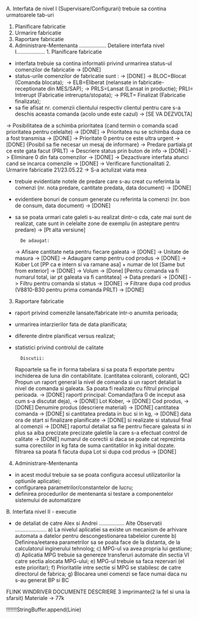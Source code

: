 A. Interfata de nivel I (Supervisare/Configurari) trebuie sa contina urmatoarele tab-uri
1. Planificare fabricatie
2. Urmarire fabricatie
3. Raportare fabricatie
4. Administrare-Mentenanta
.................. Detaliere interfata nivel I...................
1. Planificare fabricatie
- interfata trebuie sa contina informatii privind urmarirea status-ul comenzilor de fabricatie -> [DONE]
- status-urile comenzilor de fabricatie sunt : -> [DONE]
	-> BLOC=Blocat (Comanda blocata); 
	-> ELB=Eliberat (nelansate in fabricatie-receptionate din MES/SAP);
	-> PRLS=Lansat (Lansat in productie); PRLI= Intrerupt (Fabricatie intrerupta/stopata); 
	-> PRLT= Finalizat (Fabricatie finalizata);
- sa fie afisat nr. comenzii clientului respectiv clientul pentru care s-a deschis aceasta comanda (acolo unde este cazul) -> [SE VA DEZVOLTA]

-> Posibilitatea de a schimba prioritatea (cand termin o comanda scad prioritatea pentru celelalte) -> [DONE]
	-> Prioritatea nu se schimba dupa ce a fost transmisa -> [DONE]
	-> Prioritate 0 pentru ce este ultra urgent -> [DONE] {Posibil sa fie necesar un mesaj de informare}
	-> Predare partiala pt ce este gata facut (PRLT)
	-> Descriere status prin buton de info -> [DONE]
	-> Eliminare 0 din fata comenzilor -> [DONE]
	-> Dezactivare interfata atunci cand se incarca comenzile -> [DONE]
	-> Verificare functionalitati
2. Urmarire fabricatie
21/23.05.22 -> S-a actulizat viata mea
- trebuie evidentiate notele de predare care s-au creat cu referinta la comenzi (nr. nota predare, cantitate predata, data document) -> [DONE]
- evidentiere bonuri de consum generate cu referinta la comenzi (nr. bon de consum, data document) -> [DONE]
- sa se poata urmari cate galeti s-au realizat dintr-o cda, cate mai sunt de realizat, cate sunt in celelalte zone de exemplu (in asteptare pentru predare) -> [Pt alta versiune]

		De adaugat:
	-> Afisare cantitate neta pentru fiecare galeata -> [DONE]
	-> Unitate de masura -> [DONE]
	-> Adaugare camp pentru cod produs -> [DONE]
	-> Kober Lot [PP ca e intern si va ramane asa] + numar de lot [Same but from exterior] -> [DONE]
	-> Volum -> [Done] [Pentru comanda va fi numarul total, iar pt galeata va fi cantitatea]
	-> Data predarii -> [DONE]
	-> Filtru pentru comanda si status -> [DONE]
	-> Filtrare dupa cod produs (V8810-B30 pentru prima comanda PRLT) -> [DONE]
	
3. Raportare fabricatie
- raport privind comenzile lansate/fabricate intr-o anumita perioada;
- urmarirea intarzierilor fata de data planificata;
- diferente dintre planificat versus realizat;
- statistici privind controlul de calitate

		Discutii:
	Rapoartele sa fie in forma tabelara si sa poata fi exportate pentru inchiderea de luna din contabilitate. (cantitatea coloranti, coloranti, QC)
	Propun un raport general la nivel de comanda si un raport detaliat la nivel de comanda si galeata.
	Sa poata fi realizate cu filtrul principal perioada. -> [DONE]
	raportl principal: 
		Comanda(fara 0 de inceput asa cum s-a discutat deja), -> [DONE]
		Lot Kober, -> [DONE]
		Cod produs, -> [DONE]
		Denumire produs (descriere material) -> [DONE]
		cantitatea comanda -> [DONE]
		si cantitatea predata in buc si in kg, -> [DONE]
		data ora de start si finalizare planificate -> [DONE]
		si realizate si statusul final al comenzii -> [DONE]
	raportul detaliat sa fie pentru fiecare galeata si in plus sa aiba precizate
	precizate galetile la care s-a efectuat control de calitate -> [DONE]
	numarul de corectii si daca se poate cat reprezinta suma corectiilor in kg fata de suma cantitatilor in kg initial dozate.
	filtrarea sa poata fi facuta dupa Lot si dupa cod produs -> [DONE]
	

4. Administrare-Mentenanta
- in acest modul trebuie sa se poata configura accesul utilizatorilor la optiunile aplicatiei;
- configurarea parametrilor/constantelor de lucru;
- definirea procedurilor de mentenanta si testare a componentelor sistemului de automatizare

B. Interfata nivel II - executie
- de detaliat de catre Alex si Andrei
................. Alte Observatii .....................
a) La nivelul aplicatiei sa existe un mecanism de arhivare automata a datelor pentru descongestionarea tabelelor curente
b) Definirea/eetarea parametrilor sa se poata face de la distanta, de la calculatorul inginerului tehnolog;
c) MPG-ul va avea propria lui gestiune;
d) Aplicatia MPG trebuie sa genereze transferuri automate din sectia VI catre sectia alocata MPG-ului;
e) MPG-ul trebuie sa faca rezervari (el este prioritar);
f) Prioritatile intre sectie si MPG se stabilesc de catre directorul de fabrica;
g) Blocarea unei comenzi se face numai daca nu s-au generat BP si BC

FLINK WINDRIVER DOCUMENTE DESCRIERE
3 imprimante(2 la fel si una la sfarsit)
Materiale -> 77k

!!!!!!!StringBuffer.append(Linie)

